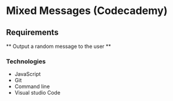 # Mixed Messages (Codecademy)

## Requirements

** Output a random message to the user **

### Technologies

- JavaScript
- Git
- Command line
- Visual studio Code
